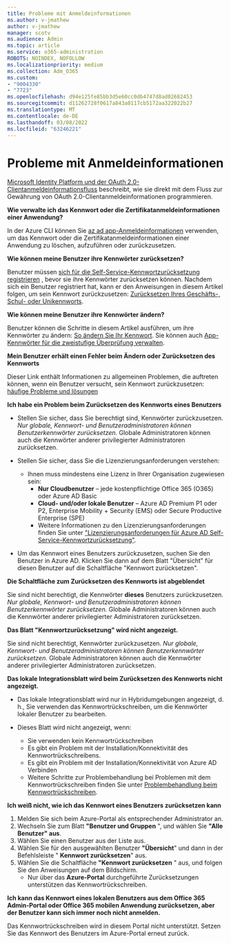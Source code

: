 ```yaml
---
title: Probleme mit Anmeldeinformationen
ms.author: v-jmathew
author: v-jmathew
manager: scotv
ms.audience: Admin
ms.topic: article
ms.service: o365-administration
ROBOTS: NOINDEX, NOFOLLOW
ms.localizationpriority: medium
ms.collection: Adm_O365
ms.custom:
- "9004330"
- "7723"
ms.openlocfilehash: d94e125fe85bb3d5e60cc0db4747d8ad02682453
ms.sourcegitcommit: d11262728f0617a843a0117cb5172aa322022b27
ms.translationtype: MT
ms.contentlocale: de-DE
ms.lasthandoff: 03/08/2022
ms.locfileid: "63246221"
---
```

# <a name="issues-with-credentials"></a>Probleme mit Anmeldeinformationen

[Microsoft Identity Platform und der OAuth 2.0-Clientanmeldeinformationsfluss](https://docs.microsoft.com/azure/active-directory/develop/v2-oauth2-client-creds-grant-flow) beschreibt, wie sie direkt mit dem Fluss zur Gewährung von OAuth 2.0-Clientanmeldeinformationen programmieren.

**Wie verwalte ich das Kennwort oder die Zertifikatanmeldeinformationen einer Anwendung?**

In der Azure CLI können Sie [az ad app-Anmeldeinformationen](https://docs.microsoft.com/cli/azure/ad/app/credential) verwenden, um das Kennwort oder die Zertifikatanmeldeinformationen einer Anwendung zu löschen, aufzuführen oder zurückzusetzen.

**Wie können meine Benutzer ihre Kennwörter zurücksetzen?**

Benutzer müssen [sich für die Self-Service-Kennwortzurücksetzung registrieren](https://docs.microsoft.com/azure/active-directory/user-help/active-directory-passwords-reset-register) , bevor sie ihre Kennwörter zurücksetzen können. Nachdem sich ein Benutzer registriert hat, kann er den Anweisungen in diesem Artikel folgen, um sein Kennwort zurückzusetzen: [Zurücksetzen Ihres Geschäfts-, Schul- oder Unikennworts](https://docs.microsoft.com/azure/active-directory/user-help/user-help-reset-password#how-to-reset-or-unlock-your-password-for-a-work-or-school-account).

**Wie können meine Benutzer ihre Kennwörter ändern?**

Benutzer können die Schritte in diesem Artikel ausführen, um ihre Kennwörter zu ändern: [So ändern Sie Ihr Kennwort](https://docs.microsoft.com/azure/active-directory/user-help/user-help-reset-password#how-to-change-your-password).
Sie können auch [App-Kennwörter für die zweistufige Überprüfung verwalten](https://docs.microsoft.com/azure/active-directory/user-help/multi-factor-authentication-end-user-app-passwords).

**Mein Benutzer erhält einen Fehler beim Ändern oder Zurücksetzen des Kennworts**

Dieser Link enthält Informationen zu allgemeinen Problemen, die auftreten können, wenn ein Benutzer versucht, sein Kennwort zurückzusetzen: [häufige Probleme und lösungen](https://docs.microsoft.com/azure/active-directory/user-help/user-help-reset-password#common-problems-and-their-solutions)

**Ich habe ein Problem beim Zurücksetzen des Kennworts eines Benutzers**

- Stellen Sie sicher, dass Sie berechtigt sind, Kennwörter zurückzusetzen. *Nur globale, Kennwort- und Benutzeradministratoren können Benutzerkennwörter zurücksetzen.* Globale Administratoren können auch die Kennwörter anderer privilegierter Administratoren zurücksetzen.

- Stellen Sie sicher, dass Sie die Lizenzierungsanforderungen verstehen:

  - Ihnen muss mindestens eine Lizenz in Ihrer Organisation zugewiesen sein:
    - **Nur Cloudbenutzer** – jede kostenpflichtige Office 365 (O365) oder Azure AD Basic
    - **Cloud- und/oder lokale Benutzer** – Azure AD Premium P1 oder P2, Enterprise Mobility + Security (EMS) oder Secure Productive Enterprise (SPE)
    - Weitere Informationen zu den Lizenzierungsanforderungen finden Sie unter ["Lizenzierungsanforderungen für Azure AD Self-Service-Kennwortzurücksetzung"](https://docs.microsoft.com/azure/active-directory/active-directory-passwords-licensing).
- Um das Kennwort eines Benutzers zurückzusetzen, suchen Sie den Benutzer in Azure AD. Klicken Sie dann auf dem Blatt "Übersicht" für diesen Benutzer auf die Schaltfläche "Kennwort zurücksetzen".

**Die Schaltfläche zum Zurücksetzen des Kennworts ist abgeblendet**

Sie sind nicht berechtigt, die Kennwörter **dieses** Benutzers zurückzusetzen. *Nur globale, Kennwort- und Benutzeradministratoren können Benutzerkennwörter zurücksetzen.* Globale Administratoren können auch die Kennwörter anderer privilegierter Administratoren zurücksetzen.

**Das Blatt "Kennwortzurücksetzung" wird nicht angezeigt.**

Sie sind nicht berechtigt, Kennwörter zurückzusetzen. *Nur globale, Kennwort- und Benutzeradministratoren können Benutzerkennwörter zurücksetzen.* Globale Administratoren können auch die Kennwörter anderer privilegierter Administratoren zurücksetzen.

**Das lokale Integrationsblatt wird beim Zurücksetzen des Kennworts nicht angezeigt.**

- Das lokale Integrationsblatt wird nur in Hybridumgebungen angezeigt, d. h., Sie verwenden das Kennwortrückschreiben, um die Kennwörter lokaler Benutzer zu bearbeiten.

- Dieses Blatt wird nicht angezeigt, wenn:

  - Sie verwenden kein Kennwortrückschreiben
  - Es gibt ein Problem mit der Installation/Konnektivität des Kennwortrückschreibens.
  - Es gibt ein Problem mit der Installation/Konnektivität von Azure AD Verbinden
  - Weitere Schritte zur Problembehandlung bei Problemen mit dem Kennwortrückschreiben finden Sie unter [Problembehandlung beim Kennwortrückschreiben](https://docs.microsoft.com/azure/active-directory/authentication/troubleshoot-sspr-writeback).

**Ich weiß nicht, wie ich das Kennwort eines Benutzers zurücksetzen kann**

1. Melden Sie sich beim Azure-Portal als entsprechender Administrator an.
2. Wechseln Sie zum Blatt **"Benutzer und Gruppen** ", und wählen Sie **"Alle Benutzer" aus**.
3. Wählen Sie einen Benutzer aus der Liste aus.
4. Wählen Sie für den ausgewählten Benutzer **"Übersicht**" und dann in der Befehlsleiste " **Kennwort zurücksetzen**" aus.
5. Wählen Sie die Schaltfläche **"Kennwort zurücksetzen** " aus, und folgen Sie den Anweisungen auf dem Bildschirm.
    - Nur über das **Azure-Portal** durchgeführte Zurücksetzungen unterstützen das Kennwortrückschreiben.

**Ich kann das Kennwort eines lokalen Benutzers aus dem Office 365 Admin-Portal oder Office 365 mobilen Anwendung zurücksetzen, aber der Benutzer kann sich immer noch nicht anmelden.**

Das Kennwortrückschreiben wird in diesem Portal nicht unterstützt. Setzen Sie das Kennwort des Benutzers im Azure-Portal erneut zurück.

